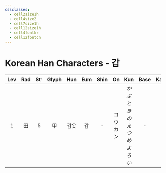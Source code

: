 ```yaml
---
cssclasses:
  - cell2size1h
  - cell4size2
  - cell7size1h
  - cell12size1h
  - cell4fontkr
  - cell12fontcn
---
```


# Korean Han Characters - 갑

| Lev | Rad | Str | Glyph | Hun | Eum | Shin |    On    |            Kun            | Base | Kana | Simp | Man |  Can  |
| :-: | :-: | :-: | :---: | :-: | :-: | :--: | :------: | :-----------------------: | :--: | :--: | :--: | :-: | :---: |
|  1  |  田  |  5  |   甲   | 갑옷  |  갑  |  -   | コウ<br>カン | *かぶと<br>きのえ<br>つめ<br>よろい* |  -   |  -   |  -   | jiǎ | gaap3 |
 
